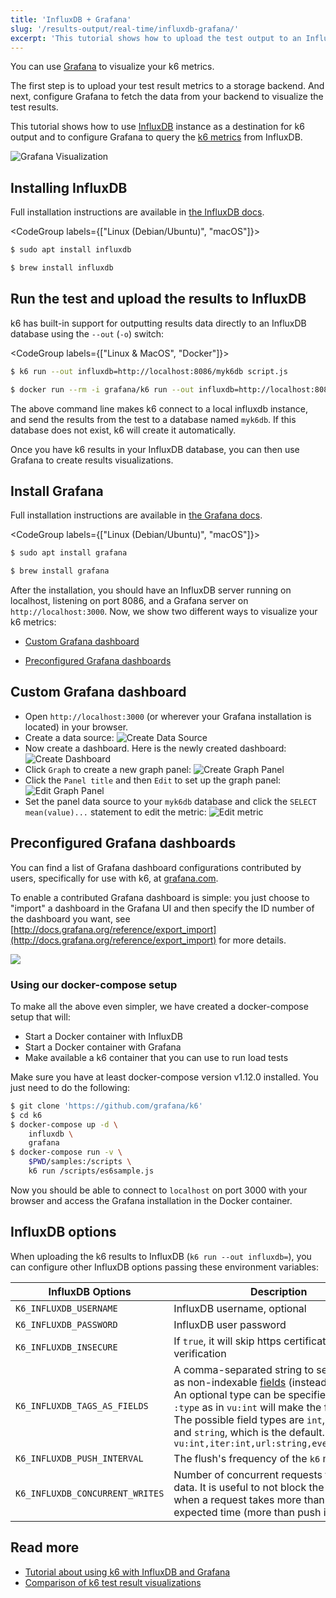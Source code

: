 ```yaml
---
title: 'InfluxDB + Grafana'
slug: '/results-output/real-time/influxdb-grafana/'
excerpt: 'This tutorial shows how to upload the test output to an InfluxDB instance and configure Grafana to query the k6 metrics from InfluxDB.'
---
```


You can use [Grafana](https://grafana.com/grafana/) to visualize your k6 metrics.

The first step is to upload your test result metrics to a storage backend. And next, configure Grafana to fetch the data from your backend to visualize the test results.

This tutorial shows how to use [InfluxDB](https://github.com/influxdata/influxdb) instance as a destination for k6 output and to configure Grafana to query the [k6 metrics](/using-k6/metrics) from InfluxDB.

![Grafana Visualization](./images/InfluxDB-Grafana/grafana-visualization.png)

## Installing InfluxDB

Full installation instructions are available in [the InfluxDB docs](https://docs.influxdata.com/influxdb/v1.2/introduction/installation/).

<CodeGroup labels={["Linux (Debian/Ubuntu)", "macOS"]}>

```bash
$ sudo apt install influxdb
```

```bash
$ brew install influxdb
```

</CodeGroup>

## Run the test and upload the results to InfluxDB

k6 has built-in support for outputting results data directly to an InfluxDB database using
the `--out` (`-o`) switch:

<CodeGroup labels={["Linux & MacOS", "Docker"]}>

```bash
$ k6 run --out influxdb=http://localhost:8086/myk6db script.js
```

```bash
$ docker run --rm -i grafana/k6 run --out influxdb=http://localhost:8086/myk6db - <script.js
```

</CodeGroup>

The above command line makes k6 connect to a local influxdb instance, and send the results from
the test to a database named `myk6db`. If this database does not exist, k6 will create it
automatically.

Once you have k6 results in your InfluxDB database, you can then use Grafana to
create results visualizations.

## Install Grafana

Full installation instructions are available in [the Grafana docs](http://docs.grafana.org/installation/).

<CodeGroup labels={["Linux (Debian/Ubuntu)", "macOS"]}>

```bash
$ sudo apt install grafana
```

```bash
$ brew install grafana
```

</CodeGroup>

After the installation, you should have an InfluxDB server running on localhost, listening on port 8086,
and a Grafana server on `http://localhost:3000`. Now, we show two different ways to visualize your k6 metrics:

- [Custom Grafana dashboard](#custom-grafana-dashboard)

- [Preconfigured Grafana dashboards](#preconfigured-grafana-dashboards)

## Custom Grafana dashboard

- Open `http://localhost:3000` (or wherever your Grafana installation is located) in your browser.
- Create a data source:
  ![Create Data Source](./images/InfluxDB-Grafana/grafana-create-data-source.png)
- Now create a dashboard. Here is the newly created dashboard:
  ![Create Dashboard](./images/InfluxDB-Grafana/grafana-new-dashboard.png)
- Click `Graph` to create a new graph panel:
  ![Create Graph Panel](./images/InfluxDB-Grafana/grafana-new-graph-panel.png)
- Click the `Panel title` and then `Edit` to set up the graph panel:
  ![Edit Graph Panel](./images/InfluxDB-Grafana/grafana-configure-graph-panel.png)
- Set the panel data source to your `myk6db` database and click the `SELECT mean(value)...`
  statement to edit the metric:
  ![Edit metric](./images/InfluxDB-Grafana/grafana-edit-metric.png)

## Preconfigured Grafana dashboards

You can find a list of Grafana dashboard configurations contributed by users, specifically for use with k6, at [grafana.com](https://grafana.com/grafana/dashboards?search=k6).

To enable a contributed Grafana dashboard is simple: you just choose to "import" a dashboard in the Grafana UI and then specify the ID number of the dashboard you want, see [http://docs.grafana.org/reference/export_import](http://docs.grafana.org/reference/export_import) for more details.

![](./images/InfluxDB-Grafana/grafana-dave.png)

### Using our docker-compose setup

To make all the above even simpler, we have created a docker-compose setup that will:

- Start a Docker container with InfluxDB
- Start a Docker container with Grafana
- Make available a k6 container that you can use to run load tests

Make sure you have at least docker-compose version v1.12.0 installed.
You just need to do the following:

```bash
$ git clone 'https://github.com/grafana/k6'
$ cd k6
$ docker-compose up -d \
    influxdb \
    grafana
$ docker-compose run -v \
    $PWD/samples:/scripts \
    k6 run /scripts/es6sample.js
```

Now you should be able to connect to `localhost` on port 3000 with your browser and access the
Grafana installation in the Docker container.

## InfluxDB options

When uploading the k6 results to InfluxDB (`k6 run --out influxdb=`), you can configure other InfluxDB options passing these environment variables:

| InfluxDB Options             | Description                                                                                                                                                                                                                                                                                                                                                                                          | Default |
| ---------------------------- | ---------------------------------------------------------------------------------------------------------------------------------------------------------------------------------------------------------------------------------------------------------------------------------------------------------------------------------------------------------------------------------------------------- | ------- |
| `K6_INFLUXDB_USERNAME`       | InfluxDB username, optional                                                                                                                                                                                                                                                                                                                                                                          |         |
| `K6_INFLUXDB_PASSWORD`       | InfluxDB user password                                                                                                                                                                                                                                                                                                                                                                               |         |
| `K6_INFLUXDB_INSECURE`       | If `true`, it will skip https certificate verification                                                                                                                                                                                                                                                                                                                                               | `false` |
| `K6_INFLUXDB_TAGS_AS_FIELDS` | A comma-separated string to set k6 metrics as non-indexable [fields](https://docs.influxdata.com/influxdb/v1.8/concepts/glossary/#field) (instead of tags). An optional type can be specified using `:type` as in `vu:int` will make the field integer. The possible field types are `int`, `bool`, `float` and `string`, which is the default. Example: `vu:int,iter:int,url:string,event_time:int` |         |
| `K6_INFLUXDB_PUSH_INTERVAL`     | The flush's frequency of the `k6` metrics. | `1s` |
| `K6_INFLUXDB_CONCURRENT_WRITES` | Number of concurrent requests for flushing data. It is useful to not block the process when a request takes more than the expected time (more than push interval). | `4` |

## Read more

- [Tutorial about using k6 with InfluxDB and Grafana](https://k6.io/blog/k6-loves-grafana/)
- [Comparison of k6 test result visualizations](https://k6.io/blog/comparison-of-k6-test-result-visualizations)
